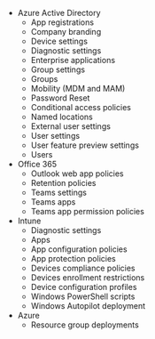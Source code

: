 
* Azure Active Directory
  * App registrations
  * Company branding
  * Device settings
  * Diagnostic settings
  * Enterprise applications
  * Group settings
  * Groups
  * Mobility \(MDM and MAM\)
  * Password Reset
  * Conditional access policies
  * Named locations
  * External user settings
  * User settings
  * User feature preview settings
  * Users
* Office 365
  * Outlook web app policies
  * Retention policies
  * Teams settings
  * Teams apps
  * Teams app permission policies 
* Intune
  * Diagnostic settings
  * Apps
  * App configuration policies
  * App protection policies
  * Devices compliance policies
  * Devices enrollment restrictions
  * Device configuration profiles
  * Windows PowerShell scripts
  * Windows Autopilot deployment 
* Azure
  * Resource group deployments 



